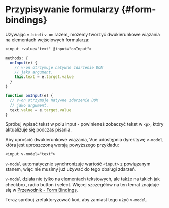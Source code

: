 # Przypisywanie formularzy {#form-bindings}

Używając `v-bind` i `v-on` razem, możemy tworzyć dwukierunkowe wiązania na elementach wejściowych formularza:

```vue-html
<input :value="text" @input="onInput">
```

<div class="options-api">

```js
methods: {
  onInput(e) {
    // v-on otrzymuje natywne zdarzenie DOM
    // jako argument.
    this.text = e.target.value
  }
}
```

</div>

<div class="composition-api">

```js
function onInput(e) {
  // v-on otrzymuje natywne zdarzenie DOM
  // jako argument.
  text.value = e.target.value
}
```

</div>

Spróbuj wpisać tekst w polu input - powinieneś zobaczyć tekst w `<p>`, który aktualizuje się podczas pisania.

Aby uprościć dwukierunkowe wiązania, Vue udostępnia dyrektywę `v-model`, która jest uproszczoną wersją powyższego przykładu:

```vue-html
<input v-model="text">
```

`v-model` automatycznie synchronizuje wartość `<input>` z powiązanym stanem, więc nie musimy już używać do tego obsługi zdarzeń.

`v-model` działa nie tylko na elementach tekstowych, ale także na takich jak checkbox, radio button i select. Więcej szczegółów na ten temat znajduje się w <a target="_blank" href="/guide/essentials/forms.html">Przewodnik - Form Bindings</a>.

Teraz spróbuj zrefaktoryzować kod, aby zamiast tego użyć `v-model`.

